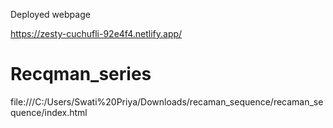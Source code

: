 Deployed webpage

https://zesty-cuchufli-92e4f4.netlify.app/


# Recqman_series

file:///C:/Users/Swati%20Priya/Downloads/recaman_sequence/recaman_sequence/index.html
